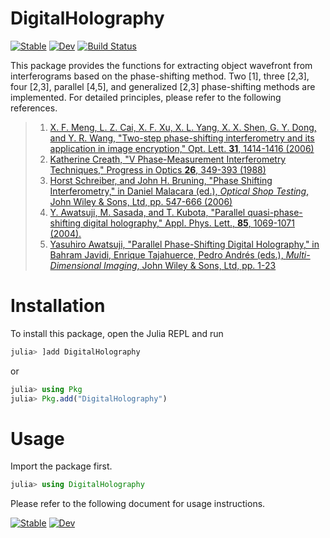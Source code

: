 # DigitalHolography

[![Stable](https://img.shields.io/badge/docs-stable-blue.svg)](https://syoshida1983.github.io/DigitalHolography.jl/stable/)
[![Dev](https://img.shields.io/badge/docs-dev-blue.svg)](https://syoshida1983.github.io/DigitalHolography.jl/dev/)
[![Build Status](https://github.com/syoshida1983/DigitalHolography.jl/actions/workflows/CI.yml/badge.svg?branch=master)](https://github.com/syoshida1983/DigitalHolography.jl/actions/workflows/CI.yml?query=branch%3Amaster)

This package provides the functions for extracting object wavefront from interferograms based on the phase-shifting method.
Two [1], three [2,3], four [2,3], parallel [4,5], and generalized [2,3] phase-shifting methods are implemented.
For detailed principles, please refer to the following references.

> 1. [X. F. Meng, L. Z. Cai, X. F. Xu, X. L. Yang, X. X. Shen, G. Y. Dong, and Y. R. Wang, "Two-step phase-shifting interferometry and its application in image encryption," Opt. Lett. **31**, 1414-1416 (2006)](https://doi.org/10.1364/OL.31.001414)
> 2. [Katherine Creath, "V Phase-Measurement Interferometry Techniques," Progress in Optics **26**, 349-393 (1988)](https://doi.org/10.1016/S0079-6638(08)70178-1)
> 3. [Horst Schreiber, and John H. Bruning, "Phase Shifting Interferometry," in Daniel Malacara (ed.), *Optical Shop Testing*, John Wiley & Sons, Ltd, pp. 547-666 (2006)](https://doi.org/10.1002/9780470135976.ch14)
> 4. [Y. Awatsuji, M. Sasada, and T. Kubota, "Parallel quasi-phase-shifting digital holography," Appl. Phys. Lett., **85**, 1069-1071 (2004).](https://doi.org/10.1063/1.1777796)
> 5. [Yasuhiro Awatsuji, "Parallel Phase-Shifting Digital Holography," in Bahram Javidi, Enrique Tajahuerce, Pedro Andrés (eds.), *Multi-Dimensional Imaging*, John Wiley & Sons, Ltd, pp. 1-23](https://doi.org/10.1002/9781118705766.ch1)

# Installation

To install this package, open the Julia REPL and run

```julia
julia> ]add DigitalHolography
```

or

```julia
julia> using Pkg
julia> Pkg.add("DigitalHolography")
```

# Usage

Import the package first.

```julia
julia> using DigitalHolography
```

Please refer to the following document for usage instructions.

[![Stable](https://img.shields.io/badge/docs-stable-blue.svg)](https://syoshida1983.github.io/DigitalHolography.jl/stable/)
[![Dev](https://img.shields.io/badge/docs-dev-blue.svg)](https://syoshida1983.github.io/DigitalHolography.jl/dev/)
